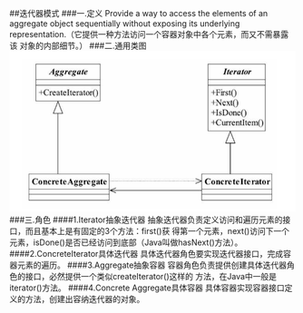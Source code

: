 ##迭代器模式
###一.定义
Provide a way to access the elements of an aggregate object sequentially without exposing its
underlying representation.（它提供一种方法访问一个容器对象中各个元素，而又不需暴露该
对象的内部细节。）
###二.通用类图
![](.readMe_images/760539c1.png)
###三.角色
####1.Iterator抽象迭代器
抽象迭代器负责定义访问和遍历元素的接口，而且基本上是有固定的3个方法：first()获
得第一个元素，next()访问下一个元素，isDone()是否已经访问到底部（Java叫做hasNext()方法）。
####2.ConcreteIterator具体迭代器
具体迭代器角色要实现迭代器接口，完成容器元素的遍历。
####3.Aggregate抽象容器
容器角色负责提供创建具体迭代器角色的接口，必然提供一个类似createIterator()这样的
方法，在Java中一般是iterator()方法。
####4.Concrete Aggregate具体容器
具体容器实现容器接口定义的方法，创建出容纳迭代器的对象。



